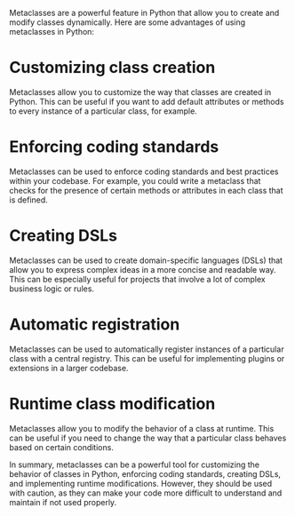 Metaclasses are a powerful feature in Python that allow you to create and modify classes dynamically. Here are some advantages of using metaclasses in Python:

# Customizing class creation
Metaclasses allow you to customize the way that classes are created in Python. This can be useful if you want to add default attributes or methods to every instance of a particular class, for example.

# Enforcing coding standards
Metaclasses can be used to enforce coding standards and best practices within your codebase. For example, you could write a metaclass that checks for the presence of certain methods or attributes in each class that is defined.

# Creating DSLs
Metaclasses can be used to create domain-specific languages (DSLs) that allow you to express complex ideas in a more concise and readable way. This can be especially useful for projects that involve a lot of complex business logic or rules.

# Automatic registration
Metaclasses can be used to automatically register instances of a particular class with a central registry. This can be useful for implementing plugins or extensions in a larger codebase.

# Runtime class modification
Metaclasses allow you to modify the behavior of a class at runtime. This can be useful if you need to change the way that a particular class behaves based on certain conditions.

In summary, metaclasses can be a powerful tool for customizing the behavior of classes in Python, enforcing coding standards, creating DSLs, and implementing runtime modifications. However, they should be used with caution, as they can make your code more difficult to understand and maintain if not used properly.